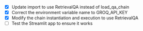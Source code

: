 - [x] Update import to use RetrievalQA instead of load_qa_chain
- [x] Correct the environment variable name to GROQ_API_KEY
- [x] Modify the chain instantiation and execution to use RetrievalQA
- [ ] Test the Streamlit app to ensure it works
